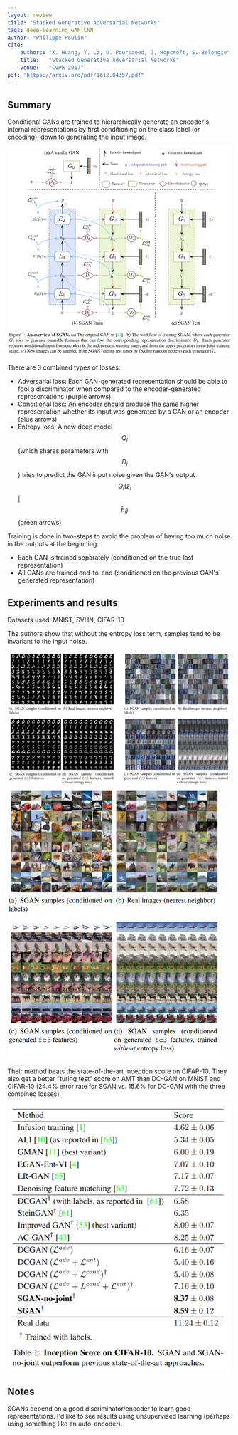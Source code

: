 ```yaml
---
layout: review
title: "Stacked Generative Adversarial Networks"
tags: deep-learning GAN CNN
author: "Philippe Poulin"
cite:
    authors: "X. Huang, Y. Li, O. Poursaeed, J. Hopcroft, S. Belongie"
    title:   "Stacked Generative Adversarial Networks"
    venue:   "CVPR 2017"
pdf: "https://arxiv.org/pdf/1612.04357.pdf"
---
```

   
## Summary

Conditional GANs are trained to hierarchically generate an encoder's internal representations by first conditioning on the class label (or encoding), down to generating the input image.

![](/article/images/sgan/figure1.png)

There are 3 combined types of losses:

- Adversarial loss: Each GAN-generated representation should be able to fool a discriminator when compared to the encoder-generated representations (purple arrows)
- Conditional loss: An encoder should produce the same higher representation whether its input was generated by a GAN or an encoder (blue arrows)
- Entropy loss: A new deep model $$Q_i$$ (which shares parameters with $$D_i$$) tries to predict the GAN input noise given the GAN's output $$Q_i( z_i $$  &#124;  $$ \hat{h}_i )$$ (green arrows)

Training is done in two-steps to avoid the problem of having too much noise in the outputs at the beginning.

- Each GAN is trained separately (conditioned on the true last representation)
- All GANs are trained end-to-end (conditioned on the previous GAN's generated representation)


## Experiments and results

Datasets used: MNIST, SVHN, CIFAR-10

The authors show that without the entropy loss term, samples tend to be invariant to the input noise.

![](/article/images/sgan/figure2-3.png)
![](/article/images/sgan/figure4.png)

Their method beats the state-of-the-art Inception score on CIFAR-10. They also get a better "turing test" score on AMT than DC-GAN on MNIST and CIFAR-10 (24.4% error rate for SGAN vs. 15.6% for DC-GAN with the three combined losses).

![](/article/images/sgan/table1.png)

## Notes

SGANs depend on a good discriminator/encoder to learn good representations. I'd like to see results using unsupervised learning (perhaps using something like an auto-encoder).